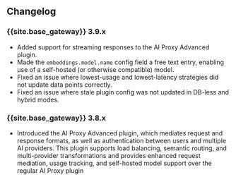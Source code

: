 ## Changelog

### {{site.base_gateway}} 3.9.x
* Added support for streaming responses to the AI Proxy Advanced plugin.
* Made the `embeddings.model.name` config field a free text entry, enabling use of a self-hosted (or otherwise compatible) model.
* Fixed an issue where lowest-usage and lowest-latency strategies did not update data points correctly.
* Fixed an issue where stale plugin config was not updated in DB-less and hybrid modes.

### {{site.base_gateway}} 3.8.x

* Introduced the AI Proxy Advanced plugin, which mediates request and response formats, as well as authentication between users and multiple AI providers. This plugin supports load balancing, semantic routing, and multi-provider transformations and provides enhanced request mediation, usage tracking, and self-hosted model support over the regular AI Proxy plugin
